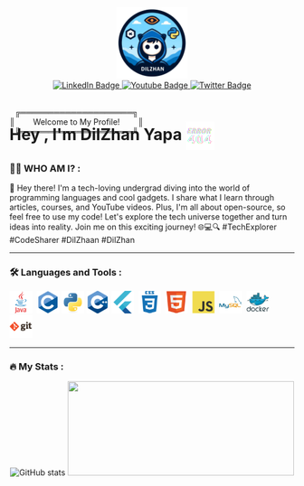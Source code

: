 <div id="header" align="center">
  <img src="https://github.com/DilZhaan/DilZhaan/blob/main/Logo%20Png.png?raw=true" width="25%"/>
</div>
<div id="badges" align="center">
  <a href="https://www.linkedin.com/in/dilzhaan/">
    <img src="https://img.shields.io/badge/LinkedIn-blue?style=for-the-badge&logo=linkedin&logoColor=white" alt="LinkedIn Badge"/> 
  </a>
  <a href="https://www.facebook.com/DilzhanYapa">
    <img src="https://img.shields.io/badge/FaceBook-red?style=for-the-badge&logo=facebook&logoColor=white" alt="Youtube Badge"/>
  </a>
  <a href="https://stackoverflow.com/users/17633900/dilzhan-yapa">
    <img src="https://img.shields.io/badge/StackOverFlow-blue?style=for-the-badge&logo=stackoverflow&logoColor=white" alt="Twitter Badge"/>
  </a>
  <br/>
  <img src="https://komarev.com/ghpvc/?username=DilZhaan&style=flat-square&color=blue" alt=""/>
</div>

<div align="center">
<p style="position:fixed;">
╔════════════════════╗ <br/>
║&emsp;&emsp; Welcome to My Profile! &emsp;&emsp;║<br/>
╚════════════════════╝<br/>
</p>
</div>

<h1>
  Hey , I'm DilZhan Yapa
  <img src="https://github.com/DilZhaan/DilZhaan/blob/main/giphy.gif?raw=true" width="50px" align = 'center'/>
</h1>

### :woman_technologist: WHO AM I? :

🚀 Hey there! I'm a tech-loving undergrad diving into the world of programming languages and cool gadgets. I share what I learn through articles, courses, and YouTube videos. Plus, I'm all about open-source, so feel free to use my code! Let's explore the tech universe together and turn ideas into reality. Join me on this exciting journey! 🌐💻🔍 #TechExplorer #CodeSharer #DilZhaan #DilZhan

---

### :hammer_and_wrench: Languages and Tools :
<div>
  <img src="https://github.com/devicons/devicon/blob/master/icons/java/java-original-wordmark.svg" title="Java" alt="Java" width="40" height="40"/>&nbsp;
  <img src="https://github.com/devicons/devicon/blob/master/icons/c/c-original.svg" title="Git" **alt="Git" width="40" height="40"/>
  <img src="https://github.com/devicons/devicon/blob/master/icons/python/python-original.svg" title="Git" **alt="Git" width="40" height="40"/>
  <img src="https://github.com/devicons/devicon/blob/master/icons/cplusplus/cplusplus-original.svg" title="Git" **alt="Git" width="40" height="40"/>
  <img src="https://github.com/devicons/devicon/blob/master/icons/flutter/flutter-original.svg" title="Flutter" alt="Flutter" width="40" height="40"/>&nbsp;
  <img src="https://github.com/devicons/devicon/blob/master/icons/css3/css3-plain-wordmark.svg"  title="CSS3" alt="CSS" width="40" height="40"/>&nbsp;
  <img src="https://github.com/devicons/devicon/blob/master/icons/html5/html5-original.svg" title="HTML5" alt="HTML" width="40" height="40"/>&nbsp;
  <img src="https://github.com/devicons/devicon/blob/master/icons/javascript/javascript-original.svg" title="JavaScript" alt="JavaScript" width="40" height="40"/>&nbsp;
  <img src="https://github.com/devicons/devicon/blob/master/icons/mysql/mysql-original-wordmark.svg" title="MySQL"  alt="MySQL" width="40" height="40"/>&nbsp;
  <img src="https://github.com/devicons/devicon/blob/master/icons/docker/docker-original-wordmark.svg" title="Docker"  alt="Docker" width="40" height="40"/>&nbsp;
  <img src="https://github.com/devicons/devicon/blob/master/icons/git/git-original-wordmark.svg" title="Git" **alt="Git" width="40" height="40"/>

  
  <!--<img src="https://github.com/devicons/devicon/blob/master/icons/react/react-original-wordmark.svg" title="React" alt="React" width="40" height="40"/>&nbsp;
  <img src="https://github.com/devicons/devicon/blob/master/icons/spring/spring-original-wordmark.svg" title="Spring" alt="Spring" width="40" height="40"/>&nbsp;
  <img src="https://github.com/devicons/devicon/blob/master/icons/redux/redux-original.svg" title="Redux" alt="Redux " width="40" height="40"/>&nbsp;
  <img src="https://github.com/devicons/devicon/blob/master/icons/gatsby/gatsby-original.svg" title="Gatsby"  alt="Gatsby" width="40" height="40"/>&nbsp;
  <img src="https://github.com/devicons/devicon/blob/master/icons/nodejs/nodejs-original-wordmark.svg" title="NodeJS" alt="NodeJS" width="40" height="40"/>&nbsp;
  <img src="https://github.com/devicons/devicon/blob/master/icons/amazonwebservices/amazonwebservices-plain-wordmark.svg" title="AWS" alt="AWS" width="40" height="40"/>&nbsp;
  <img src="https://github.com/devicons/devicon/blob/master/icons/firebase/firebase-plain-wordmark.svg" title="Firebase" alt="Firebase" width="40" height="40"/>&nbsp;
  <img src="https://github.com/devicons/devicon/blob/master/icons/materialui/materialui-original.svg" title="Material UI" alt="Material UI" width="40" height="40"/>&nbsp;-->
  
</div>

---

### :fire: My Stats :
<div align="center">
<img src="https://github-readme-stats.vercel.app/api?username=DilZhaan&show_icons=true&include_all_commits=true&theme=dracula" alt="GitHub stats"  width = "400px"/>
<!-- <img src="http://github-readme-streak-stats.herokuapp.com?user=DilZhaan&theme=dracula"  height ="167px" width = "400px"><br/> -->
<img src="https://github-readme-stats.vercel.app/api/top-langs/?username=DilZhaan&layout=compact&theme=dracula" height ="167px" width = "400px"/>

</div>

<!--
---

### :writing_hand: Blog Posts :
-->
